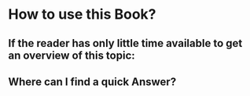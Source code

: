 # How to use this Book?
## If the reader has only little time available to get an overview of this topic:
## Where can I find a quick Answer?
